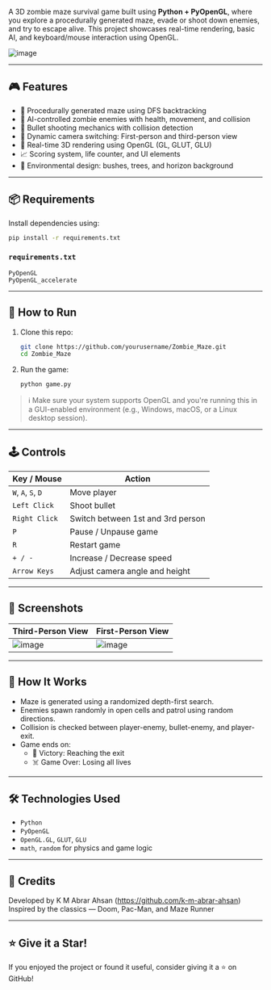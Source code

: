 A 3D zombie maze survival game built using **Python + PyOpenGL**, where you explore a procedurally generated maze, evade or shoot down enemies, and try to escape alive. This project showcases real-time rendering, basic AI, and keyboard/mouse interaction using OpenGL.

![image](https://github.com/user-attachments/assets/923f18b6-5178-4a08-b1c8-3228b55f8373)


---

## 🎮 Features

- 🧠 Procedurally generated maze using DFS backtracking
- 👾 AI-controlled zombie enemies with health, movement, and collision
- 🔫 Bullet shooting mechanics with collision detection
- 🔁 Dynamic camera switching: First-person and third-person view
- 🧱 Real-time 3D rendering using OpenGL (GL, GLUT, GLU)
- 📈 Scoring system, life counter, and UI elements
- 🌲 Environmental design: bushes, trees, and horizon background

---

## 📦 Requirements

Install dependencies using:

```bash
pip install -r requirements.txt
```

### `requirements.txt`
```
PyOpenGL
PyOpenGL_accelerate
```

---

## 🚀 How to Run

1. Clone this repo:
   ```bash
   git clone https://github.com/yourusername/Zombie_Maze.git
   cd Zombie_Maze
   ```

2. Run the game:
   ```bash
   python game.py
   ```

> ℹ️ Make sure your system supports OpenGL and you're running this in a GUI-enabled environment (e.g., Windows, macOS, or a Linux desktop session).

---

## 🕹️ Controls

| Key / Mouse | Action |
|-------------|--------|
| `W`, `A`, `S`, `D` | Move player |
| `Left Click` | Shoot bullet |
| `Right Click` | Switch between 1st and 3rd person |
| `P` | Pause / Unpause game |
| `R` | Restart game |
| `+ / -` | Increase / Decrease speed |
| `Arrow Keys` | Adjust camera angle and height |

---

## 📸 Screenshots

| Third-Person View | First-Person View |
|------------------|-------------------|
| ![image](https://github.com/user-attachments/assets/11efdb9a-0cc6-4870-bd54-6bb7e910d2d7)|![image](https://github.com/user-attachments/assets/d964ea73-57da-446f-be76-d32c6c2a928b)|

---

## 🧠 How It Works

- Maze is generated using a randomized depth-first search.
- Enemies spawn randomly in open cells and patrol using random directions.
- Collision is checked between player-enemy, bullet-enemy, and player-exit.
- Game ends on:
  - 🎯 Victory: Reaching the exit
  - ☠️ Game Over: Losing all lives

---

## 🛠️ Technologies Used

- `Python`
- `PyOpenGL`
- `OpenGL.GL`, `GLUT`, `GLU`
- `math`, `random` for physics and game logic

---

## 📌 Credits

Developed by K M Abrar Ahsan (https://github.com/k-m-abrar-ahsan)  
Inspired by the classics — Doom, Pac-Man, and Maze Runner

---

## ⭐️ Give it a Star!

If you enjoyed the project or found it useful, consider giving it a ⭐ on GitHub!
